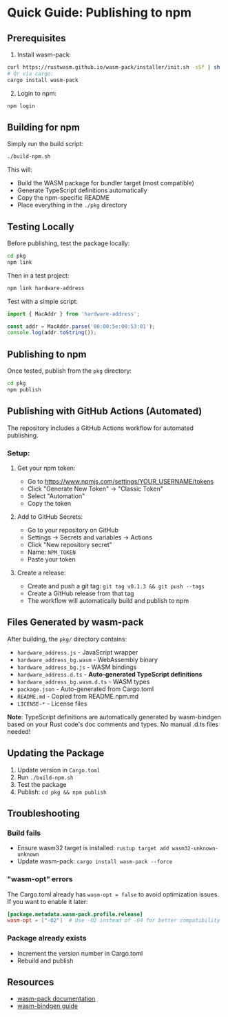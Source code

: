 # Quick Guide: Publishing to npm

## Prerequisites

1. Install wasm-pack:
```bash
curl https://rustwasm.github.io/wasm-pack/installer/init.sh -sSf | sh
# Or via cargo:
cargo install wasm-pack
```

2. Login to npm:
```bash
npm login
```

## Building for npm

Simply run the build script:

```bash
./build-npm.sh
```

This will:
- Build the WASM package for bundler target (most compatible)
- Generate TypeScript definitions automatically
- Copy the npm-specific README
- Place everything in the `./pkg` directory

## Testing Locally

Before publishing, test the package locally:

```bash
cd pkg
npm link
```

Then in a test project:
```bash
npm link hardware-address
```

Test with a simple script:
```javascript
import { MacAddr } from 'hardware-address';

const addr = MacAddr.parse('00:00:5e:00:53:01');
console.log(addr.toString());
```

## Publishing to npm

Once tested, publish from the `pkg` directory:

```bash
cd pkg
npm publish
```

## Publishing with GitHub Actions (Automated)

The repository includes a GitHub Actions workflow for automated publishing.

### Setup:

1. Get your npm token:
   - Go to https://www.npmjs.com/settings/YOUR_USERNAME/tokens
   - Click "Generate New Token" → "Classic Token"
   - Select "Automation"
   - Copy the token

2. Add to GitHub Secrets:
   - Go to your repository on GitHub
   - Settings → Secrets and variables → Actions
   - Click "New repository secret"
   - Name: `NPM_TOKEN`
   - Paste your token

3. Create a release:
   - Create and push a git tag: `git tag v0.1.3 && git push --tags`
   - Create a GitHub release from that tag
   - The workflow will automatically build and publish to npm

## Files Generated by wasm-pack

After building, the `pkg/` directory contains:

- `hardware_address.js` - JavaScript wrapper
- `hardware_address_bg.wasm` - WebAssembly binary
- `hardware_address_bg.js` - WASM bindings
- `hardware_address.d.ts` - **Auto-generated TypeScript definitions**
- `hardware_address_bg.wasm.d.ts` - WASM types
- `package.json` - Auto-generated from Cargo.toml
- `README.md` - Copied from README.npm.md
- `LICENSE-*` - License files

**Note**: TypeScript definitions are automatically generated by wasm-bindgen based on your Rust code's doc comments and types. No manual .d.ts files needed!

## Updating the Package

1. Update version in `Cargo.toml`
2. Run `./build-npm.sh`
3. Test the package
4. Publish: `cd pkg && npm publish`

## Troubleshooting

### Build fails
- Ensure wasm32 target is installed: `rustup target add wasm32-unknown-unknown`
- Update wasm-pack: `cargo install wasm-pack --force`

### "wasm-opt" errors
The Cargo.toml already has `wasm-opt = false` to avoid optimization issues. If you want to enable it later:
```toml
[package.metadata.wasm-pack.profile.release]
wasm-opt = ["-O2"]  # Use -O2 instead of -O4 for better compatibility
```

### Package already exists
- Increment the version number in Cargo.toml
- Rebuild and publish

## Resources

- [wasm-pack documentation](https://rustwasm.github.io/docs/wasm-pack/)
- [wasm-bindgen guide](https://rustwasm.github.io/docs/wasm-bindgen/)
